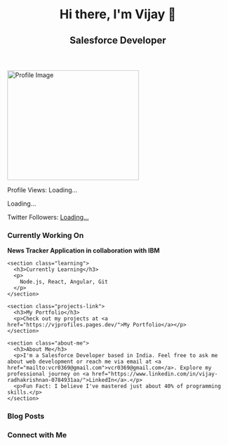 <!DOCTYPE html>
<html lang="en">
<head>
  <meta charset="UTF-8">
  <meta name="viewport" content="width=device-width, initial-scale=1.0">
  <title>Vijay - Salesforce Developer</title>
  <link rel="stylesheet" href="styles.css">
</head>
<body>
  <header>
    <h1>Hi there, I'm Vijay 👋</h1>
    <h2>Salesforce Developer</h2>
  </header>

  <div class="image-container">
    <img src="https://github.com/vcr50/vcr50/assets/50842331/120ae6f1-3cf4-4154-a24c-febd11d997ed" alt="Profile Image" width="300" height="250">
  </div>

  <section class="profile-views">
    <p>Profile Views: <span id="profile-views">Loading...</span></p>
  </section>

  <section class="github-trophies">
    <div id="github-trophies">Loading...</div>
  </section>

  <section class="twitter-followers">
    <p>
      Twitter Followers:
      <a href="https://twitter.com/vcr369" target="_blank">
        <span id="twitter-followers">Loading...</span>
      </a>
    </p>
  </section>

  <main>
    <section class="current-projects">
      <h3>Currently Working On</h3>
      <p><strong>News Tracker Application in collaboration with IBM</strong></p>
    </section>

    <section class="learning">
      <h3>Currently Learning</h3>
      <p>
        Node.js, React, Angular, Git
      </p>
    </section>

    <section class="projects-link">
      <h3>My Portfolio</h3>
      <p>Check out my projects at <a href="https://vjprofiles.pages.dev/">My Portfolio</a></p>
    </section>

    <section class="about-me">
      <h3>About Me</h3>
      <p>I'm a Salesforce Developer based in India. Feel free to ask me about web development or reach me via email at <a href="mailto:vcr0369@gmail.com">vcr0369@gmail.com</a>. Explore my professional journey on <a href="https://www.linkedin.com/in/vijay-radhakrishnan-0784931aa/">LinkedIn</a>.</p>
      <p>Fun Fact: I believe I've mastered just about 40% of programming skills.</p>
    </section>
  </main>

  <section class="blog-posts">
    <h3>Blog Posts</h3>
    <!-- Include your blog post feed here -->
  </section>

  <footer>
    <h3>Connect with Me</h3>
    <p class="social-links">
      <!-- Add your social links with icons and interactivity here -->
    </p>
  </footer>

  <script src="scripts.js"></script>
</body>
</html>

